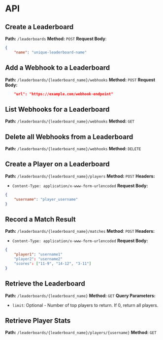 # API

## Create a Leaderboard

**Path:** `/leaderboards`
**Method:** `POST`
**Request Body**:

```json
{
    "name": "unique-leaderboard-name"
```

## Add a Webhook to a Leaderboard

**Path:** `/leaderboards/{leaderboard_name}/webhooks`
**Method:** `POST`
**Request Body:**

```json
    "url": "https://example.com/webhook-endpoint"
```

## List Webhooks for a Leaderboard

**Path:** `/leaderboards/{leaderboard_name}/webhooks`
**Method:** `GET`

## Delete all Webhooks from a Leaderboard

**Path:** `/leaderboards/{leaderboard_name}/webhooks`
**Method:** `DELETE`

## Create a Player on a Leaderboard

**Path:** `/leaderboards/{leaderboard_name}/players`
**Method:** `POST`
**Headers:**
- `Content-Type: application/x-www-form-urlencoded`
**Request Body:**

```json
{
    "username": "player_username"
}
```
## Record a Match Result

**Path:** `/leaderboards/{leaderboard_name}/matches`
**Method**: `POST`
**Headers:**
- `Content-Type: application/x-www-form-urlencoded`
**Request Body:**

```json
{
    "player1": "username1"
    "player2": "username2"
    "scores": ["11-9", "14-12", "3-11"]
}
```

## Retrieve the Leaderboard

**Path:** `/leaderboards/{leaderboard_name}`
**Method:** `GET`
**Query Parameters:**
- `limit`: Optional - Number of top players to return. If 0, return all players.

## Retrieve Player Stats

**Path:** `/leaderboards/{leaderboard_name}/players/{username}`
**Method:** `GET`

